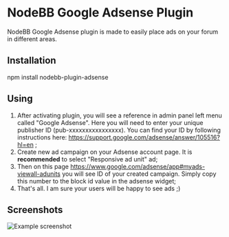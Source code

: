 # NodeBB Google Adsense Plugin
NodeBB Google Adsense plugin is made to easily place ads on your forum in different areas.

## Installation

npm install nodebb-plugin-adsense


## Using

1. After activating plugin, you will see a reference in admin panel left menu called "Google Adsense". Here you will need to enter your unique publisher ID (pub-xxxxxxxxxxxxxxxx). You can find your ID by following instructions here: https://support.google.com/adsense/answer/105516?hl=en ;
2. Create new ad campaign on your Adsense account page. It is **recommended** to select "Responsive ad unit" ad;
3. Then on this page https://www.google.com/adsense/app#myads-viewall-adunits you will see ID of your created campaign. Simply copy this number to the block id value in the adsense widget;
4. That's all. I am sure your users will be happy to see ads ;)


## Screenshots

![Example screenshot](http://i.imgur.com/EnHBuVR.png)
